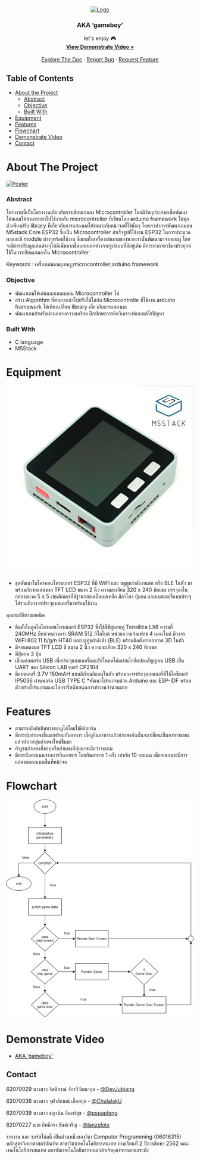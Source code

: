 <!-- PROJECT LOGO -->
<br />
<p align="center">
  <a href="https://github.com/pspapleng/AKA-gameboy">
    <img src="https://raw.githubusercontent.com/othneildrew/Best-README-Template/master/images/logo.png" alt="Logo" width="80" height="80">
  </a>

  <h3 align="center">AKA ‘gameboy’
</h3>

  <p align="center">
  let's enjoy 🎮
    <br />
    <a href="https://www.youtube.com/watch?v=eQNCPSPgyeM&list=LLOwSX5axlQ6ORKyyI-jCeLQ&index=2&t=10s"><strong>View Demonstrate Video »</strong></a>
    <br />
    <br />
    <a href="https://github.com/pspapleng/AKA-gameboy">Explore The Doc</a>
    ·
    <a href="https://github.com/pspapleng/AKA-gameboy/issues">Report Bug</a>
    ·
    <a href="https://github.com/pspapleng/AKA-gameboy/issues">Request Feature</a>
  </p>
</p>

<!-- TABLE OF CONTENTS -->

## Table of Contents

- [About the Project](#about-the-project)
  - [Abstract](#Abstract)
  - [Objective](#Objective)
  - [Built With](#built-with)
- [Equipment](#Equipment)
- [Features](#Features)
- [Flowchart](#Flowchart)
- [Demonstrate Video](#Demonstrate-Video)
- [Contact](#contact)

<!-- ABOUT THE PROJECT -->

# About The Project

[![Poster][poster]](https://github.com/pspapleng/AKA-gameboy/blob/master/picture/AKA.jpg)

### Abstract

โครงงานนี้เป็นโครงงานเกี่ยวกับการเขียนเกมลง Microcontroller โดยมีวัตถุประสงค์เพื่อพัฒนาโค้ดเกมให้สามารถนำไปใช้งานกับ microcontroller ที่เขียนโดย arduino framework ได้ทุกตัวเพียงปรับ library ที่เกี่ยวกับการแสดงผลให้เหมาะกับหน้าจอที่ใช้นั้นๆ โดยเราทำการพัฒนาเกมบน M5stack Core ESP32 ซึ่งเป็น Microcontroller สำเร็จรูปที่ใช้งาน ESP32 ในการประมวลผลและมี module ต่างๆพร้อมใช้งาน ซึ่งเกมในเครื่องเล่นเกมของพวกเรานั้นพัฒนามาจากเกมงู โดยจะมีการปรับลูกเล่นต่างๆให้มีเพิ่มมากขึ้นและแตกต่างจากรูปแบบที่มีอยู่เดิม มีการนำภาษาซีมาประยุกต์ใช้ในการเขียนเกมลงใน Microcontroller

Keywords : เครื่องเล่นเกม;เกมงู;microcontroller;arduino framework

### Objective

- พัฒนาเกมให้เล่นและแสดผลบน Microcontroller ได้
- สร้าง Algorithm ที่สามารถนำไปปรับใช้ได้กับ Microcontrolle ที่ใช้งาน arduino framework ได้เพียงเปลี่ยน library เกี่ยวกับการแสดงผล
- พัฒนาเกมสำหรับผ่อนคลายความเครียด ฝึกทักษะการคิดวิเคราะห์และแก้ไขปัญหา

### Built With

- C language
- M5Stack

<!-- Equipment -->

# Equipment

[![m5stack][m5stack]](https://github.com/pspapleng/AKA-gameboy/blob/master/picture/m5stack-gray.jpg)

- ชุดพัฒนาไมโครคอนโทรลเลอร์ ESP32 ที่มี WiFi และ บลูทูธกำลังงานต่อ หรือ BLE ในตัว มาพร้อมกับจอแสดงผล TFT LCD ขนาด 2 นิ้ว ความละเอียด 320 x 240 พิกเซล บรรจุลงในกล่องขนาด 5 x 5 เซนติเมตรที่มีฐานกล่องเป็นแม่เหล็ก มีลำโพง ปุ่มกด และแบตเตอรี่แบบประจุได้รวมถึงวงจรประจุแบตเตอรี่มาพร้อมใช้งาน

คุณสมบัติทางเทคนิค

- ติดตั้งโมดูลไมโครคอนโทรลเลอร์ ESP32 ซึ่งใช้ซีพียูแกนคู่ Tensilica LX6 ความถี่ 240MHz มีหน่วยความจำ SRAM 512 กิโลไบต์ หน่วยความจำแฟลช 4 เมกะไบต์ มีวงจร WiFi 802.11 b/g/n HT40 และบลูทูธกำลังต่ำ (BLE) พร้อมติดตั้งสายอากาศ 3D ในตัว
- มีจอแสดงผล TFT LCD สี ขนาด 2 นิ้ว ความละเอียด 320 x 240 พิกเซล
- มีปุ่มกด 3 ปุ่ม
- เชื่อมต่อพอร์ต USB เพื่อประจุแบตเตอรี่และอัปโหลดโค้ดผ่านไอซีแปลงสัญญาณ USB เป็น UART ของ Silicon LAB เบอร์ CP2104
- มีแบตเตอรี่ 3.7V 150mAH แบบลิเธียมอิออนในตัว พร้อมวงจรประจุแบตเตอรี่ที่ใช้ไอซีเบอร์ IP5036 ผ่านพอร์ต USB TYPE C
  \*พัฒนาโปรแกรมด้วย Arduino และ ESP-IDF พร้อมตัวอย่างโปรแกรมและไลบรารีสนับสนุนการทำงานจำนวนมาก

<!-- Features -->

# Features

- สามารถบังคับทิศทางของงูได้โดยใช้คีย์บอร์ด
- มีการสุ่มกำแพงขึ้นมาพร้อมกับอาหาร เมื่องูกินอาหารแล้วกำแพงอันนั้นจะเปลี่ยนเป็นอาหารแทนแล้วทำการสุ่มกำแพงใหม่ขึ้นมา
- ถ้างูชนกำแพงที่ขอบหรือกำแพงที่สุ่มมาจะถือว่าจบเกม
- มีการนับคะแนนจากการกินอาหาร โดยกินอาหาร 1 ครั้ง เท่ากับ 10 คะแนน เมื่อจบเกมจะมีการแสดงผลคะแนนขึ้นที่หน้าจอ

<!-- Flowchart -->

# Flowchart

[![Flowchart][flowchart]](https://github.com/pspapleng/AKA-gameboy/blob/master/picture/Untitled%20Diagram%20(1).jpg)

<!-- Link youtube -->

# Demonstrate Video

- [AKA ‘gameboy’](https://www.youtube.com/watch?v=3QBNH6m6Ctc&feature=youtu.be)

<!-- CONTACT -->

## Contact

62070029 นางสาว จิตติภรณ์ จักรวิวัฒนากุล - [@DevJubjang](https://github.com/DevJubjang)

62070036 นางสาว จุฬาลักษณ์ เอื้อสกุล - [@ChulalakU](https://github.com/ChulalakU)

62070039 นางสาว ชญานิน อินทร์สุข - [@pspapleng](https://github.com/pspapleng)

62070227 นาย อิทธิ์ศรา ยันต์เจริญ - [@lanzelotx](https://github.com/lanzelotx)

รายงาน และ ซอร์สโค้ดนี้ เป็นส่วนหนึ่งของวิชา Computer Programming (06016315) หลักสูตรวิทยาศาสตร์บัณฑิต สาขาวิชาเทคโนโลยีสารสนเทศ ภาคเรียนที่ 2 ปีการศึกษา 2562 คณะเทคโนโลยีสารสนเทศ สถาบันเทคโนโลยีพระจอมเกล้าเจ้าคุณทหารลาดกระบัง

<!-- MARKDOWN LINKS & IMAGES -->
<!-- https://www.markdownguide.org/basic-syntax/#reference-style-links -->

[poster]:https://github.com/pspapleng/AKA-gameboy/blob/master/picture/AKA.jpg
[m5stack]:https://github.com/pspapleng/AKA-gameboy/blob/master/picture/m5stack-gray.jpg
[flowchart]:https://github.com/pspapleng/AKA-gameboy/blob/master/picture/Untitled%20Diagram%20(1).jpg
